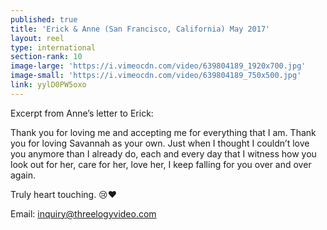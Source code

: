```yaml
---
published: true
title: 'Erick & Anne (San Francisco, California) May 2017'
layout: reel
type: international
section-rank: 10
image-large: 'https://i.vimeocdn.com/video/639804189_1920x700.jpg'
image-small: 'https://i.vimeocdn.com/video/639804189_750x500.jpg'
link: yylD0PW5oxo
---
```

Excerpt from Anne’s letter to Erick:

Thank you for loving me and accepting me for everything that I am. Thank you for loving Savannah as your own. Just when I thought I couldn’t love you anymore than I already do, each and every day that I witness how you look out for her, care for her, love her, I keep falling for you over and over again.

Truly heart touching. 😢❤️

Email: inquiry@threelogyvideo.com
